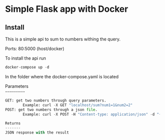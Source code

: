 # Simple Flask app with Docker

## Install

This is a simple api to sum to numbers withing the query.

Ports: 80:5000 (host/docker)


To install the api run  

```py
docker-compose up -d 
```

In the folder where the docker-compose.yaml is located


<p>Parameters<br>
            ----------<br>

```py
GET: get two numbers through query parameters.
        Example: curl -X GET "localhost/sum?num1=1&num2=2"
POST: get two numbers through a json file.
        Example: curl -X POST -H "Content-type: application/json" -d "{\"num1\" : 1, \"num2\" : 2}" "localhost/sum"
        
Returns
-------
JSON response with the result
            
```
</p>

